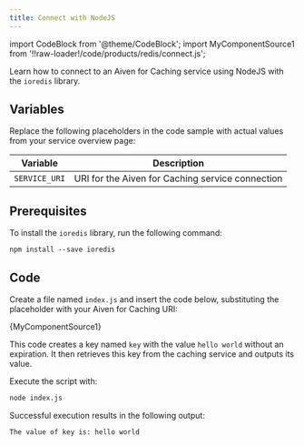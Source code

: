 ```yaml
---
title: Connect with NodeJS
---
```


import CodeBlock from '@theme/CodeBlock';
import MyComponentSource1 from '!!raw-loader!/code/products/redis/connect.js';

Learn how to connect to an Aiven for Caching service using NodeJS with the `ioredis` library.

## Variables

Replace the following placeholders in the code sample with actual values
from your service overview page:

 | Variable    | Description                                                  |
 | ----------- | ------------------------------------------------------------ |
 | `SERVICE_URI`| URI for the Aiven for Caching service connection |

## Prerequisites

To install the `ioredis` library, run the following command:

```shell
npm install --save ioredis
```

## Code

Create a file named `index.js` and insert the code below,
substituting the placeholder with your Aiven for Caching URI:

<CodeBlock language='javascript'>{MyComponentSource1}</CodeBlock>

This code creates a key named `key` with the value `hello world` without an expiration.
It then retrieves this key from the caching service and outputs its value.

Execute the script with:

```bash
node index.js
```

Successful execution results in the following output:

```plaintext
The value of key is: hello world
```
